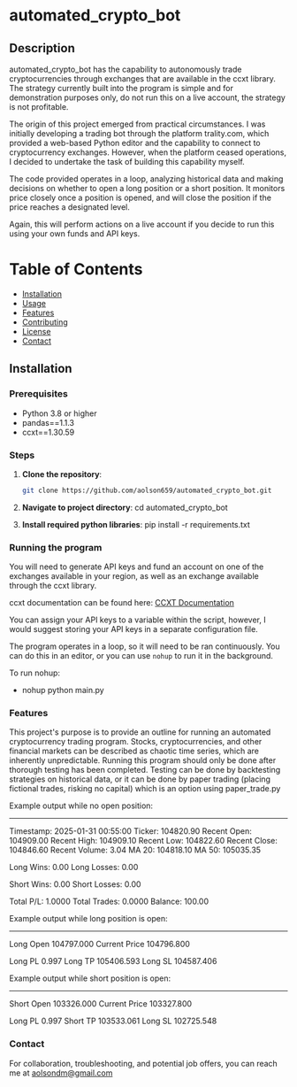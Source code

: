 # automated_crypto_bot

## Description
automated_crypto_bot has the capability to autonomously trade cryptocurrencies through exchanges that are available in the ccxt library. The strategy currently built into the program is simple and for demonstration purposes only, do not run this on a live account, the strategy is not profitable.

The origin of this project emerged from practical circumstances. I was initially developing a trading bot through the platform trality.com, which provided a web-based Python editor and the capability to connect to cryptocurrency exchanges. However, when the platform ceased operations, I decided to undertake the task of building this capability myself.

The code provided operates in a loop, analyzing historical data and making decisions on whether to open a long position or a short position. It monitors price closely once a position is opened, and will close the position if the price reaches a designated level.

Again, this will perform actions on a live account if you decide to run this using your own funds and API keys.

# Table of Contents
- [Installation](#installation)
- [Usage](#usage)
- [Features](#features)
- [Contributing](#contributing)
- [License](#license)
- [Contact](#contact)

## Installation

### Prerequisites
- Python 3.8 or higher
- pandas==1.1.3
- ccxt==1.30.59

### Steps
1. **Clone the repository**:
   ```bash
   git clone https://github.com/aolson659/automated_crypto_bot.git

2. **Navigate to project directory**:
   cd automated_crypto_bot

3. **Install required python libraries**:
   pip install -r requirements.txt

### Running the program
You will need to generate API keys and fund an account on one of the exchanges available in your region, as well as an exchange available through the ccxt library.

ccxt documentation can be found here: [CCXT Documentation](https://docs.ccxt.com/#/)

You can assign your API keys to a variable within the script, however, I would suggest storing your API keys in a separate configuration file.

The program operates in a loop, so it will need to be ran continuously. You can do this in an editor, or you can use `nohup` to run it in the background.

To run nohup:
- nohup python main.py

### Features
This project's purpose is to provide an outline for running an automated cryptocurrency trading program. Stocks, cryptocurrencies, and other financial markets can be described as chaotic time series, which are inherently unpredictable. Running this program should only be done after thorough testing has been completed. Testing can be done by backtesting strategies on historical data, or it can be done by paper trading (placing fictional trades, risking no capital) which is an option using paper_trade.py

Example output while no open position:

------------------------------------------------------------------------------------------------
Timestamp: 2025-01-31 00:55:00
Ticker:             104820.90
Recent Open:        104909.00
Recent High:        104909.10
Recent Low:         104822.60
Recent Close:       104846.60
Recent Volume:      3.04
MA 20:              104818.10
MA 50:              105035.35

Long Wins:          0.00
Long Losses:        0.00

Short Wins:         0.00
Short Losses:       0.00

Total P/L:          1.0000
Total Trades:       0.0000
Balance:            100.00

Example output while long position is open:

------------------------------------------------------------------------------------------------
Long Open 104797.000
Current Price 104796.800

Long PL 0.997
Long TP 105406.593
Long SL 104587.406

Example output while short position is open:

------------------------------------------------------------------------------------------------
Short Open 103326.000
Current Price 103327.800

Long PL 0.997
Short TP 103533.061
Long SL 102725.548

### Contact
For collaboration, troubleshooting, and potential job offers, you can reach me at aolsondm@gmail.com


